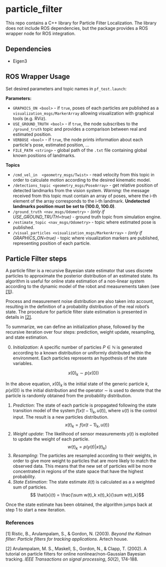 # particle_filter

This repo contains a C++ library for Particle Filter Localization.
The library does not include ROS dependencies, but the package provides a ROS wrapper node for ROS integration.

## Dependencies

 - Eigen3

## ROS Wrapper Usage
Set desired parameters and topic names in `pf_test.launch`:

**Parameters:**

 - `GRAPHICS_ON <bool>` - if `true`, poses of each particles are published as a `visualization_msgs/MarkerArray` allowing visualization with graphical tools (e.g. RViz).
 - `USE_GROUND_TRUTH <bool>` - if `true`, the node subscribes to the `/ground_truth` topic and provides a comparison between real and estimated position.
 - `VERBOSE <bool>` - if `true`, the node prints information about each particle's pose, estimated position, ...
  - `FILE_PATH <string>` - global path of the `.txt` file containing global known positions of landmarks.

**Topics**

- `/cmd_vel_in  <geometry_msgs/Twist>` - read velocity from this topic in order to calculate motion according to the desired kinematic model.
- `/detections_topic <geometry_msgs/PoseArray>` - get relative position of detected landmarks from the vision system. *Warning:*  the message received from this topic must contain an array of poses, where the i-th element of the array corresponds to the i-th landmark. **Undetected landmarks position must be set to (100.0, 100.0)**.
- `/ground_truth <nav_msgs/Odometry>` - *(only if USE_GROUND_TRUTH=true)* - ground truth topic from simulation engine.
- `/estimate_topic <nav_msgs/Odometry>` - topic where estimated pose is published.
- `/visual_particles <visualization_msgs/MarkerArray>` - *(only if GRAPHICS_ON=true)* - topic where visualization markers are published, representing position of each particle.  

## Particle Filter steps
A particle filter is a recursive Bayesian state estimator that uses discrete particles to approximate the posterior distribution of an estimated state. Its algorithm is useful for online state estimation of a non-linear system according to the dynamic model of the robot and measurements taken (see [[1]](#1)).

Process and measurement noise distribution are also taken into account, resulting in the definition of a probability distribution of the real robot’s state. The procedure for particle filter state estimation is presented in details in [[2]](#2).

To summarize, we can define an initialization phase, followed by the recursive iteration over four steps: prediction, weight update, resampling, and state estimation.

 0. *Initialization*: A specific number of particles $P \in \mathbb{N}$ is generated according to a known distribution or uniformly distributed within the environment. Each particles represents an hypothesis of the state variables.
  ```math
  x(0)_{k} \sim p(x(0))
  ```  
In the above equation, $x(0)_k$ is the initial state of the generic particle $k$, $p(x(0))$ is the initial distribution and the operator $\sim$ is used to denote that the particle is randomly obtained from the probability distribution.
1. *Prediction*: The state of each particle is propagated following the state transition model of the system $f(x(t-1)_k, u(t))$, where $u(t)$ is the control input. The result is a new particles distribution. $$ x(t)_k = f(x(t-1)_k, u(t)) $$
2. *Weight update*: The likelihood of sensor measurements $y(t)$ is exploited to update the weight of each particle.  $$ w(t)_k = p(y(t) | x(t)_k) $$
3. *Resampling*: The particles are resampled according to their weights, in order to give more weight to particles that are more likely to match the observed data. This means that the new set of particles will be more concentrated in regions of the state space that have the highest probability.
4. *State Estimation*: The state estimate $\hat{x}(t)$ is calculated as a a weighted sum of particles. $$ \hat{x}(t) =  \frac{\sum w(t)_k x(t)_k}{\sum w(t)_k}$$

Once the state estimate has been obtained, the algorithm jumps back at step 1 to start a new iteration.

### References

<a id="1">[1]</a>  Ristic, B., Arulampalam, S., & Gordon, N. (2003). _Beyond the Kalman filter: Particle filters for tracking applications_. Artech house.

<a id="2">[2]</a>  Arulampalam, M. S., Maskell, S., Gordon, N., & Clapp, T. (2002). A tutorial on particle filters for online nonlinear/non-Gaussian Bayesian tracking. _IEEE Transactions on signal processing_, _50_(2), 174-188.